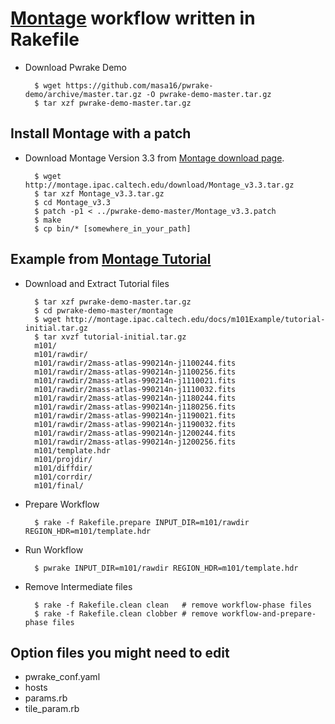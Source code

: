 # [Montage](http://montage.ipac.caltech.edu/) workflow written in Rakefile

* Download Pwrake Demo

        $ wget https://github.com/masa16/pwrake-demo/archive/master.tar.gz -O pwrake-demo-master.tar.gz
        $ tar xzf pwrake-demo-master.tar.gz

## Install Montage with a patch

* Download Montage Version 3.3 from [Montage download page](http://montage.ipac.caltech.edu/docs/download.html).

        $ wget http://montage.ipac.caltech.edu/download/Montage_v3.3.tar.gz
        $ tar xzf Montage_v3.3.tar.gz
        $ cd Montage_v3.3
        $ patch -p1 < ../pwrake-demo-master/Montage_v3.3.patch
        $ make
        $ cp bin/* [somewhere_in_your_path]

## Example from [Montage Tutorial](http://montage.ipac.caltech.edu/docs/m101tutorial.html)

* Download and Extract Tutorial files

        $ tar xzf pwrake-demo-master.tar.gz
        $ cd pwrake-demo-master/montage
        $ wget http://montage.ipac.caltech.edu/docs/m101Example/tutorial-initial.tar.gz
        $ tar xvzf tutorial-initial.tar.gz
        m101/
        m101/rawdir/
        m101/rawdir/2mass-atlas-990214n-j1100244.fits
        m101/rawdir/2mass-atlas-990214n-j1100256.fits
        m101/rawdir/2mass-atlas-990214n-j1110021.fits
        m101/rawdir/2mass-atlas-990214n-j1110032.fits
        m101/rawdir/2mass-atlas-990214n-j1180244.fits
        m101/rawdir/2mass-atlas-990214n-j1180256.fits
        m101/rawdir/2mass-atlas-990214n-j1190021.fits
        m101/rawdir/2mass-atlas-990214n-j1190032.fits
        m101/rawdir/2mass-atlas-990214n-j1200244.fits
        m101/rawdir/2mass-atlas-990214n-j1200256.fits
        m101/template.hdr
        m101/projdir/
        m101/diffdir/
        m101/corrdir/
        m101/final/

* Prepare Workflow

        $ rake -f Rakefile.prepare INPUT_DIR=m101/rawdir REGION_HDR=m101/template.hdr

* Run Workflow

        $ pwrake INPUT_DIR=m101/rawdir REGION_HDR=m101/template.hdr

* Remove Intermediate files

        $ rake -f Rakefile.clean clean   # remove workflow-phase files
        $ rake -f Rakefile.clean clobber # remove workflow-and-prepare-phase files

## Option files you might need to edit

* pwrake_conf.yaml
* hosts
* params.rb
* tile_param.rb
